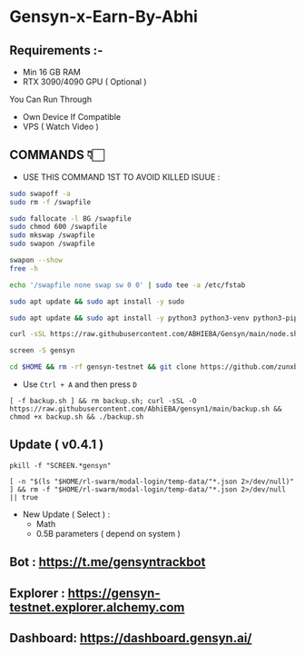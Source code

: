 # Gensyn-x-Earn-By-Abhi

## Requirements :-

* Min 16 GB RAM
* RTX 3090/4090 GPU ( Optional )

You Can Run Through 
* Own Device If Compatible 
* VPS ( Watch Video )

## COMMANDS 👇🏻
* USE THIS COMMAND 1ST TO AVOID KILLED ISUUE :
```bash
sudo swapoff -a
sudo rm -f /swapfile

sudo fallocate -l 8G /swapfile
sudo chmod 600 /swapfile
sudo mkswap /swapfile
sudo swapon /swapfile

swapon --show
free -h

echo '/swapfile none swap sw 0 0' | sudo tee -a /etc/fstab
```
```bash
sudo apt update && sudo apt install -y sudo
```

```bash
sudo apt update && sudo apt install -y python3 python3-venv python3-pip curl wget screen git lsof && curl -sS https://dl.yarnpkg.com/debian/pubkey.gpg | sudo apt-key add - && echo "deb https://dl.yarnpkg.com/debian/ stable main" | sudo tee /etc/apt/sources.list.d/yarn.list && sudo apt update && sudo apt install -y yarn
```
  
```bash
curl -sSL https://raw.githubusercontent.com/ABHIEBA/Gensyn/main/node.sh | bash
```

```bash
screen -S gensyn
```
```bash
cd $HOME && rm -rf gensyn-testnet && git clone https://github.com/zunxbt/gensyn-testnet.git && chmod +x gensyn-testnet/gensyn.sh && ./gensyn-testnet/gensyn.sh
```
* Use `Ctrl + A` and then press `D`
```
[ -f backup.sh ] && rm backup.sh; curl -sSL -O https://raw.githubusercontent.com/AbhiEBA/gensyn1/main/backup.sh && chmod +x backup.sh && ./backup.sh
```

## Update ( v0.4.1 )

```
pkill -f "SCREEN.*gensyn"
```
```
[ -n "$(ls "$HOME/rl-swarm/modal-login/temp-data/"*.json 2>/dev/null)" ] && rm -f "$HOME/rl-swarm/modal-login/temp-data/"*.json 2>/dev/null || true
```

* New Update ( Select ) :
  - Math
  - 0.5B parameters
  ( depend on system )
  

## Bot : https://t.me/gensyntrackbot
## Explorer : https://gensyn-testnet.explorer.alchemy.com
## Dashboard: https://dashboard.gensyn.ai/

